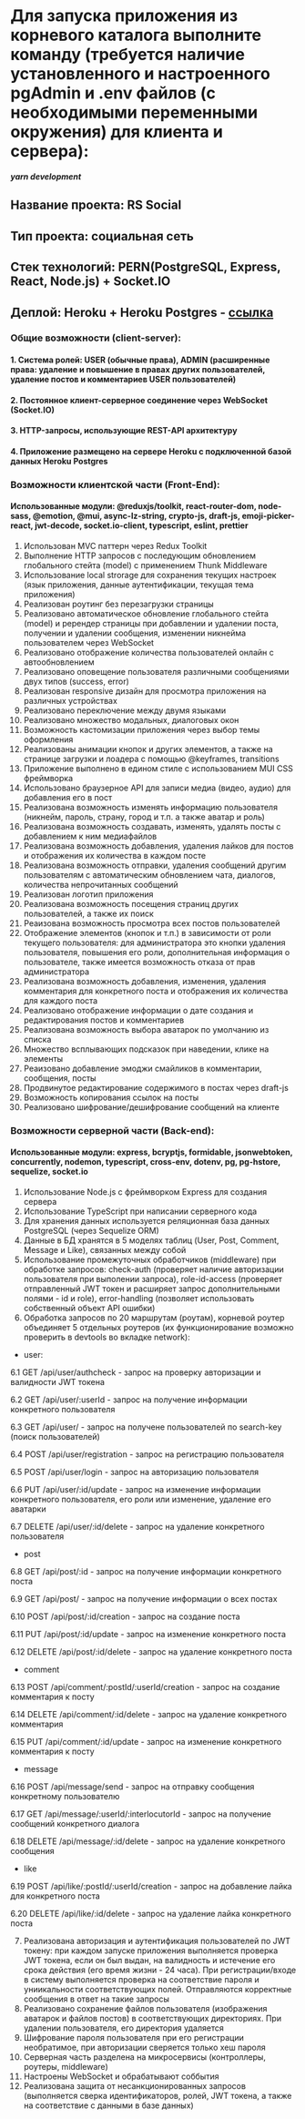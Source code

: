 # Для запуска приложения из корневого каталога выполните команду (требуется наличие установленного и настроенного pgAdmin и .env файлов (с необходимыми переменными окружения) для клиента и сервера):

**_yarn development_**

## Название проекта: RS Social

## Тип проекта: социальная сеть

## Стек технологий: PERN(PostgreSQL, Express, React, Node.js) + Socket.IO

## Деплой: Heroku + Heroku Postgres - [ссылка](https://rss-social.herokuapp.com/)

### Общие возможности (client-server):

#### 1. Система ролей: USER (обычные права), ADMIN (расширенные права: удаление и повышение в правах других пользователей, удаление постов и комментариев USER пользователей)

#### 2. Постоянное клиент-серверное соединение через WebSocket (Socket.IO)

#### 3. HTTP-запросы, использующие REST-API архитектуру

#### 4. Приложение размещено на сервере Heroku с подключенной базой данных Heroku Postgres

### Возможности клиентской части (Front-End):

#### Использованные модули: @reduxjs/toolkit, react-router-dom, node-sass, @emotion, @mui, async-lz-string, crypto-js, draft-js, emoji-picker-react, jwt-decode, socket.io-client, typescript, eslint, prettier

1. Использован MVC паттерн через Redux Toolkit
2. Выполнение HTTP запросов с последующим обновлением глобального стейта (model) с применением Thunk Middleware
3. Использование local strorage для сохранения  текущих настроек (язык приложения, данные аутентификации, текущая тема приложения)
4. Реализован роутинг без перезагрузки страницы
5. Реализовано автоматическое обновление глобального стейта (model) и ререндер страницы при добавлении и удалении поста, получении и удалении сообщения, изменении никнейма пользователем через WebSocket
6. Реализовано отображение количества пользователей онлайн с автообновлением
7. Реализовано оповещение пользователя различными сообщениями двух типов (success, error)  
8. Реализован responsive дизайн для просмотра приложения на различных устройствах
9. Реализовано переключение между двумя языками
10. Реализовано множество модальных, диалоговых окон
11. Возможность кастомизации приложения через выбор темы оформления
12. Реализованы анимации кнопок и других элементов, а также на странице загрузки и лоадера с помощью @keyframes, transitions
13. Приложение выполнено в едином стиле с использованием MUI CSS фреймворка
14. Использовано браузерное API для записи медиа (видео, аудио) для добавления его в пост
15. Реализована возможность изменять информацию пользователя (никнейм, пароль, страну, город и т.п. а также аватар и роль)
16. Реализована возможность создавать, изменять, удалять посты с добавлением к ним медиафайлов
17. Реализована возможность добавления, удаления лайков для постов и отображения их количества в каждом посте
18. Реализована возможность отправки, удаления сообщений другим пользователям с автоматическим обновлением чата, диалогов, количества непрочитанных сообщений
19. Реализован логотип приложения
20. Реализована возможность посещения страниц других пользователей, а также их поиск 
21. Реаизована возможность просмотра всех постов пользователей
22. Отображение элементов (кнопок и т.п.) в зависимости от роли текущего пользователя: для администратора это кнопки удаления пользователя, повышения его роли, дополнительная информация о пользователе, также имеется возможность отказа от прав администратора
23. Реализована возможность добавления, изменения, удаления комментария для конкретного поста и отображения их количества для каждого поста
24. Реализовано отображение информации о дате создания и редактирования постов и комментариев
25. Реализована возможность выбора аватарок по умолчанию из списка
26. Множество всплывающих подсказок при наведении, клике на элементы
27. Реаизовано добавление эмоджи смайликов в комментарии, сообщения, посты
28. Продвинутое редактирование содержимого в постах через draft-js
29. Возможность копирования ссылок на посты
30. Реализовано шифрование/дешифрование сообщений на клиенте

### Возможности серверной части (Back-end):

#### Использованные модули: express, bcryptjs, formidable, jsonwebtoken, concurrently, nodemon, typescript, cross-env, dotenv, pg, pg-hstore, sequelize, socket.io

1. Использование Node.js с фреймворком Express для создания сервера
2. Использование TypeScript при написании серверного кода
3. Для хранения данных используется реляционная база данных PostgreSQL (через Sequelize ORM)
4. Данные в БД хранятся в 5 моделях таблиц (User, Post, Comment, Message и Like), связанных между собой
5. Использование промежуточных обработчиков (middleware) при обработке запросов: check-auth (проверяет наличие авторизации пользователя при выполении запроса), role-id-access (проверяет отправленный JWT токен и расширяет запрос дополнительными полями - id и role), error-handling (позволяет использовать собственный объект API ошибки)
6. Обработка запросов по 20 маршрутам (роутам), корневой роутер объединяет 5 отдельных роутеров (их функционирование возможно проверить в devtools во вкладке network):

 - user:

6.1 GET /api/user/authcheck - запрос на проверку авторизации и валидности JWT токена

6.2 GET /api/user/:userId - запрос на получение информации конкретного пользователя

6.3 GET /api/user/ - запрос на получене пользователей по search-key (поиск пользователей)

6.4 POST /api/user/registration - запрос на регистрацию пользователя

6.5 POST /api/user/login - запрос на авторизацию пользователя

6.6 PUT /api/user/:id/update - запрос на изменение информации конкретного пользователя, его роли или изменение, удаление его аватарки

6.7 DELETE /api/user/:id/delete - запрос на удаление конкретного пользователя

- post

6.8 GET /api/post/:id - запрос на получение информации конкретного поста

6.9 GET /api/post/ - запрос на получение информации о всех постах

6.10 POST /api/post/:id/creation - запрос на создание поста

6.11 PUT /api/post/:id/update - запрос на изменение конкретного поста

6.12 DELETE /api/post/:id/delete - запрос на удаление конкретного поста


- сomment

6.13 POST /api/comment/:postId/:userId/creation - запрос на создание комментария к посту

6.14 DELETE /api/comment/:id/delete - запрос на удаление конкретного комментария

6.15 PUT /api/comment/:id/update - запрос на изменение конкретного комментария к посту


- message

6.16 POST /api/message/send - запрос на отправку сообщения конкретному пользователю

6.17 GET /api/message/:userId/:interlocutorId - запрос на получение сообщений конкретного диалога

6.18 DELETE /api/message/:id/delete - запрос на удаление конкретного сообщения

- like

6.19 POST /api/like/:postId/:userId/creation - запрос на добавление лайка для конкретного поста

6.20 DELETE /api/like/:id/delete - запрос на удаление лайка конкретного поста


7. Реализована авторизация и аутентификация пользователей по JWT токену: при каждом запуске приложения выполняется проверка JWT токена, если он был выдан, на валидность и истечение его срока действия (его время жизни - 24 часа). При регистрации/входе в систему выполняется проверка на соответствие пароля и униикальности соответствующих полей. Отправляются корректные сообщения в ответ на такие запросы
8. Реализовано сохранение файлов пользователя (изображения аватарок и файлов постов) в соответствующих директориях. При удалении пользователя, его директория удаляется
9. Шифрование пароля пользователя при его регистрации необратимое, при авторизации сверяется только хеш пароля
10. Серверная часть разделена на микросервисы (контроллеры, роутеры, middleware)
11. Настроены WebSocket и обрабатывают соббытия
12. Реализована защита от несанкционированных запросов (выполняется сверка идентификаторов, ролей, JWT токена, а также на соответствие с данными в базе данных)
